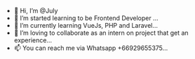 - 👋 Hi, I’m @July
- 👀 I’m started learning to be Frontend Developer ...
- 🌱 I’m currently learning VueJs, PHP and Laravel...
- 💞️ I’m loving to collaborate as an intern on project that get an experience...
- 📫 You can reach me via Whatsapp +66929655375...

<!---
Ju-galaxy is a ✨ special ✨ repository because its `README.md` (this file) appears on your GitHub profile.
You can click the Preview link to take a look at your changes.
--->
